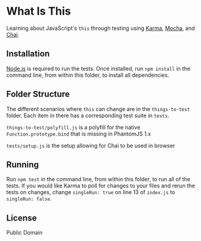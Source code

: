 # What Is This

Learning about JavaScript's `this` through testing using [Karma](http://karma-runner.github.io/0.12/index.html), [Mocha](http://mochajs.org/), and [Chai](http://chaijs.com/).

## Installation

[Node.js](https://nodejs.org/) is required to run the tests. Once installed, run `npm install` in the command line, from within this folder, to install all dependencies.

## Folder Structure

The different scenarios where `this` can change are in the `things-to-test` folder. Each item in there has a corresponding test suite in `tests`.

`things-to-test/polyfill.js` is a polyfill for the native `Function.prototype.bind` that is missing in PhantomJS 1.x

`tests/setup.js` is the setup allowing for Chai to be used in browser

## Running

Run `npm test` in the command line, from within this folder, to run all of the tests. If you would like Karma to poll for changes to your files and rerun the tests on changes, change `singleRun: true` on line 13 of `index.js` to `singleRun: false`.

## License

Public Domain
